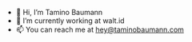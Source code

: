 - 👋 Hi, I’m Tamino Baumann
- 🌱 I’m currently working at walt.id
- 📫 You can reach me at hey@taminobaumann.com
